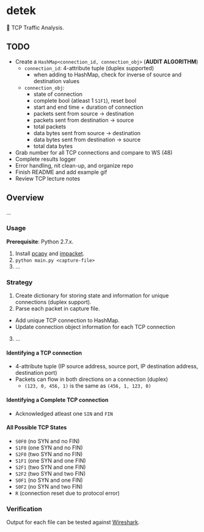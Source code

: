 # detek
:vertical_traffic_light: TCP Traffic Analysis.

## TODO
+ Create a `HashMap<connection_id, connection_obj>` (**AUDIT ALGORITHM**)
  + `connection_id`: 4-attribute tuple (duplex supported)
    + when adding to HashMap, check for inverse of source and destination values
  + `connection_obj`:
    + state of connection 
    + complete bool (atleast 1 `S1F1`), reset bool 
    + start and end time + duration of connection
    + packets sent from source &rightarrow; destination
    + packets sent from destination &rightarrow; source 
    + total packets
    + data bytes sent from source &rightarrow; destination
    + data bytes sent from destination &rightarrow; source 
    + total data bytes 
+ Grab number for all TCP connections and compare to WS (48)
+ Complete results logger
+ Error handling, nit clean-up, and organize repo
+ Finish README and add example gif
+ Review TCP lecture notes

## Overview
...

### Usage 
**Prerequisite**: Python 2.7.x.
1. Install [pcapy](https://github.com/CoreSecurity/pcapy) and [impacket](https://github.com/CoreSecurity/impacket).
2. `python main.py <capture-file>`
3. ...

### Strategy
1. Create dictionary for storing state and information for unique connections (duplex support).
2. Parse each packet in capture file.
  + Add unique TCP connection to HashMap.
  + Update connection object information for each TCP connection
3. ...

#### Identifying a TCP connection
+ 4-attribute tuple (IP source address, source port, IP destination address, destination port)
+ Packets can flow in both directions on a connection (duplex)
  + `(123, 0, 456, 1)` is the same as `(456, 1, 123, 0)`

#### Identifying a Complete TCP connection
+ Acknowledged atleast one `SIN` and `FIN`

#### All Possible TCP States
+ `S0F0` (no SYN and no FIN)
+ `S1F0` (one SYN and no FIN)
+ `S2F0` (two SYN and no FIN)
+ `S1F1` (one SYN and one FIN)
+ `S2F1` (two SYN and one FIN)
+ `S2F2` (two SYN and two FIN)
+ `S0F1` (no SYN and one FIN)
+ `S0F2` (no SYN and two FIN)
+ `R` (connection reset due to protocol error)

### Verification 
Output for each file can be tested against [Wireshark](https://www.wireshark.org/).

